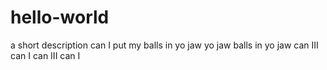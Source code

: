 # hello-world
a short description
can I put my balls in yo jaw
yo jaw
balls in yo jaw
can III
can I
can III
can I
